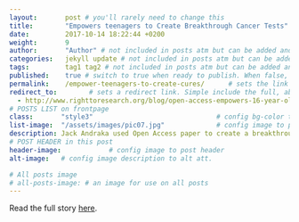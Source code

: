 ```yaml
---
layout:       post # you'll rarely need to change this
title:        "Empowers teenagers to Create Breakthrough Cancer Tests"
date:         2017-10-14 18:22:44 +0200
weight:       9
author:       "Author" # not included in posts atm but can be added and used later
categories:   jekyll update # not included in posts atm but can be added and used later
tags:         tag1 tag2 # not included in posts atm but can be added and used later
published:    true # switch to true when ready to publish. When false, you can check your links and share drafts using the github file for this page e.g https://github.com/sparcopen/open-to/blob/master/_posts/2017-04-10-welcome-to-jekyll.markdown
permalink:    /empower-teenagers-to-create-cures/      # sets the link for the post. E.g permalink: /battle-disease/
redirect_to:        # sets a redirect link. Simple include the full, absolute link you want below
  - http://www.righttoresearch.org/blog/open-access-empowers-16-year-old-to-create-breakth.shtml
# POSTS LIST on frontpage
class:       "style3"                               # config bg-color to post list card (1 to 5)
list-image:  "/assets/images/pic07.jpg"             # config image to post list card (1 to 15 are generic colors and will fit with anything used if no images can be found)
description: Jack Andraka used Open Access paper to create a breakthrough pancreatic cancer diagnostic using carbon nanotubes.
# POST HEADER in this post
header-image:            # config image to post header
alt-image:   # config image description to alt att.

# All posts image
# all-posts-image: # an image for use on all posts
---
```

Read the full story [here](http://www.righttoresearch.org/blog/open-access-empowers-16-year-old-to-create-breakth.shtml).
